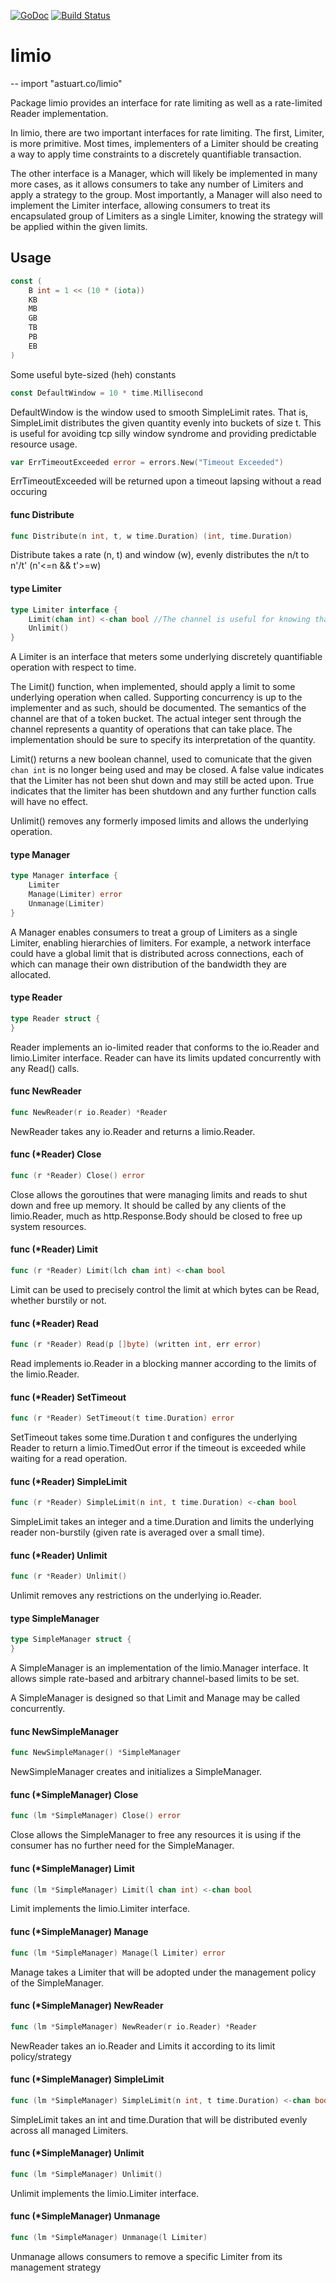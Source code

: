 [![GoDoc](https://godoc.org/github.com/andrewstuart/limio?status.svg)](https://godoc.org/github.com/andrewstuart/limio)
[![Build Status](https://travis-ci.org/andrewstuart/limio.svg?branch=master)](https://travis-ci.org/andrewstuart/limio)

# limio
--
    import "astuart.co/limio"

Package limio provides an interface for rate limiting as well as a rate-limited
Reader implementation.

In limio, there are two important interfaces for rate limiting. The first,
Limiter, is more primitive. Most times, implementers of a Limiter should be
creating a way to apply time constraints to a discretely quantifiable
transaction.

The other interface is a Manager, which will likely be implemented in many more
cases, as it allows consumers to take any number of Limiters and apply a
strategy to the group. Most importantly, a Manager will also need to implement
the Limiter interface, allowing consumers to treat its encapsulated group of
Limiters as a single Limiter, knowing the strategy will be applied within the
given limits.

## Usage

```go
const (
	B int = 1 << (10 * (iota))
	KB
	MB
	GB
	TB
	PB
	EB
)
```
Some useful byte-sized (heh) constants

```go
const DefaultWindow = 10 * time.Millisecond
```
DefaultWindow is the window used to smooth SimpleLimit rates. That is,
SimpleLimit distributes the given quantity evenly into buckets of size t. This
is useful for avoiding tcp silly window syndrome and providing predictable
resource usage.

```go
var ErrTimeoutExceeded error = errors.New("Timeout Exceeded")
```
ErrTimeoutExceeded will be returned upon a timeout lapsing without a read
occuring

#### func  Distribute

```go
func Distribute(n int, t, w time.Duration) (int, time.Duration)
```
Distribute takes a rate (n, t) and window (w), evenly distributes the n/t to
n'/t' (n'<=n && t'>=w)

#### type Limiter

```go
type Limiter interface {
	Limit(chan int) <-chan bool //The channel is useful for knowing that the channel has been unlimited. The boolean represents finality.
	Unlimit()
}
```

A Limiter is an interface that meters some underlying discretely quantifiable
operation with respect to time.

The Limit() function, when implemented, should apply a limit to some underlying
operation when called. Supporting concurrency is up to the implementer and as
such, should be documented. The semantics of the channel are that of a token
bucket. The actual integer sent through the channel represents a quantity of
operations that can take place. The implementation should be sure to specify its
interpretation of the quantity.

Limit() returns a new boolean channel, used to comunicate that the given `chan
int` is no longer being used and may be closed. A false value indicates that the
Limiter has not been shut down and may still be acted upon. True indicates that
the limiter has been shutdown and any further function calls will have no
effect.

Unlimit() removes any formerly imposed limits and allows the underlying
operation.

#### type Manager

```go
type Manager interface {
	Limiter
	Manage(Limiter) error
	Unmanage(Limiter)
}
```

A Manager enables consumers to treat a group of Limiters as a single Limiter,
enabling hierarchies of limiters. For example, a network interface could have a
global limit that is distributed across connections, each of which can manage
their own distribution of the bandwidth they are allocated.

#### type Reader

```go
type Reader struct {
}
```

Reader implements an io-limited reader that conforms to the io.Reader and
limio.Limiter interface. Reader can have its limits updated concurrently with
any Read() calls.

#### func  NewReader

```go
func NewReader(r io.Reader) *Reader
```
NewReader takes any io.Reader and returns a limio.Reader.

#### func (*Reader) Close

```go
func (r *Reader) Close() error
```
Close allows the goroutines that were managing limits and reads to shut down and
free up memory. It should be called by any clients of the limio.Reader, much as
http.Response.Body should be closed to free up system resources.

#### func (*Reader) Limit

```go
func (r *Reader) Limit(lch chan int) <-chan bool
```
Limit can be used to precisely control the limit at which bytes can be Read,
whether burstily or not.

#### func (*Reader) Read

```go
func (r *Reader) Read(p []byte) (written int, err error)
```
Read implements io.Reader in a blocking manner according to the limits of the
limio.Reader.

#### func (*Reader) SetTimeout

```go
func (r *Reader) SetTimeout(t time.Duration) error
```
SetTimeout takes some time.Duration t and configures the underlying Reader to
return a limio.TimedOut error if the timeout is exceeded while waiting for a
read operation.

#### func (*Reader) SimpleLimit

```go
func (r *Reader) SimpleLimit(n int, t time.Duration) <-chan bool
```
SimpleLimit takes an integer and a time.Duration and limits the underlying
reader non-burstily (given rate is averaged over a small time).

#### func (*Reader) Unlimit

```go
func (r *Reader) Unlimit()
```
Unlimit removes any restrictions on the underlying io.Reader.

#### type SimpleManager

```go
type SimpleManager struct {
}
```

A SimpleManager is an implementation of the limio.Manager interface. It allows
simple rate-based and arbitrary channel-based limits to be set.

A SimpleManager is designed so that Limit and Manage may be called concurrently.

#### func  NewSimpleManager

```go
func NewSimpleManager() *SimpleManager
```
NewSimpleManager creates and initializes a SimpleManager.

#### func (*SimpleManager) Close

```go
func (lm *SimpleManager) Close() error
```
Close allows the SimpleManager to free any resources it is using if the consumer
has no further need for the SimpleManager.

#### func (*SimpleManager) Limit

```go
func (lm *SimpleManager) Limit(l chan int) <-chan bool
```
Limit implements the limio.Limiter interface.

#### func (*SimpleManager) Manage

```go
func (lm *SimpleManager) Manage(l Limiter) error
```
Manage takes a Limiter that will be adopted under the management policy of the
SimpleManager.

#### func (*SimpleManager) NewReader

```go
func (lm *SimpleManager) NewReader(r io.Reader) *Reader
```
NewReader takes an io.Reader and Limits it according to its limit
policy/strategy

#### func (*SimpleManager) SimpleLimit

```go
func (lm *SimpleManager) SimpleLimit(n int, t time.Duration) <-chan bool
```
SimpleLimit takes an int and time.Duration that will be distributed evenly
across all managed Limiters.

#### func (*SimpleManager) Unlimit

```go
func (lm *SimpleManager) Unlimit()
```
Unlimit implements the limio.Limiter interface.

#### func (*SimpleManager) Unmanage

```go
func (lm *SimpleManager) Unmanage(l Limiter)
```
Unmanage allows consumers to remove a specific Limiter from its management
strategy
